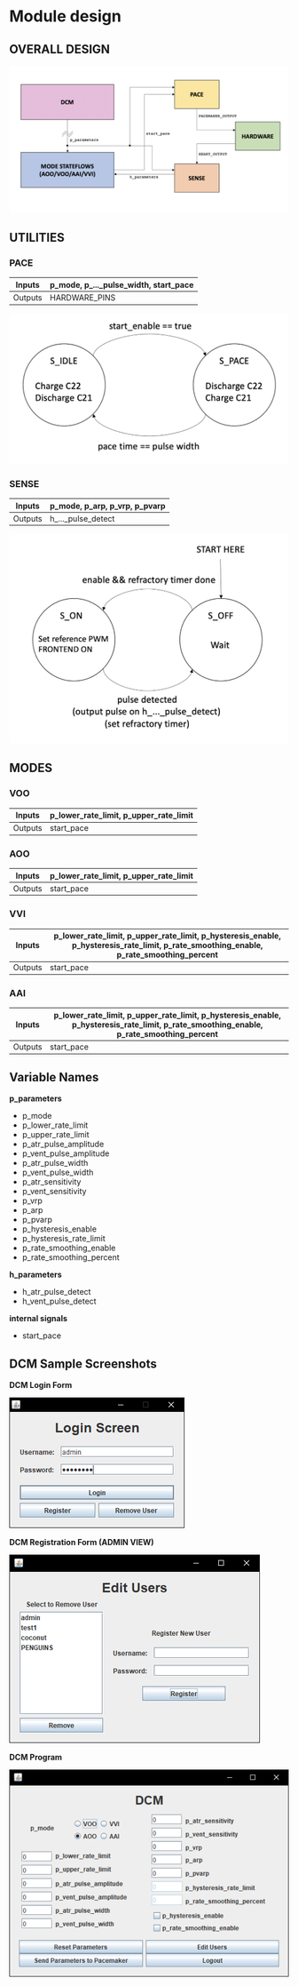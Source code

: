 
# Module design

## OVERALL DESIGN

![](https://github.com/aokit-mcmaster/lab1-group8/blob/master/images/MASTER-diagram.png)

## UTILITIES

### PACE
| Inputs | p\_mode, p\_...\_pulse\_width, start\_pace|
| --- | --- |
| Outputs | HARDWARE\_PINS |

![](https://github.com/aokit-mcmaster/lab1-group8/blob/master/images/PACE-state-diagram.png)

### SENSE
| Inputs | p\_mode, p\_arp, p\_vrp, p\_pvarp |
| --- | --- |
| Outputs | h\_...\_pulse\_detect |

![](https://github.com/aokit-mcmaster/lab1-group8/blob/master/images/SENSE-state-diagram.png)

## MODES

### VOO
| Inputs | p\_lower\_rate\_limit, p\_upper\_rate\_limit |
| --- | --- |
| Outputs | start_pace |

### AOO
| Inputs | p\_lower\_rate\_limit, p\_upper\_rate\_limit |
| --- | --- |
| Outputs | start_pace |

### VVI
| Inputs | p\_lower\_rate\_limit, p\_upper\_rate\_limit, p\_hysteresis\_enable, p\_hysteresis\_rate\_limit, p\_rate\_smoothing\_enable, p\_rate\_smoothing\_percent |
| --- | --- |
| Outputs | start_pace |

### AAI
| Inputs | p\_lower\_rate\_limit, p\_upper\_rate\_limit, p\_hysteresis\_enable, p\_hysteresis\_rate\_limit, p\_rate\_smoothing\_enable, p\_rate\_smoothing\_percent |
| --- | --- |
| Outputs | start_pace |

## Variable Names

**p\_parameters**

- p\_mode
- p\_lower\_rate\_limit
- p\_upper\_rate\_limit
- p\_atr\_pulse\_amplitude
- p\_vent\_pulse\_amplitude
- p\_atr\_pulse\_width
- p\_vent\_pulse\_width
- p\_atr\_sensitivity
- p\_vent\_sensitivity
- p\_vrp
- p\_arp
- p\_pvarp
- p\_hysteresis\_enable
- p\_hysteresis\_rate\_limit
- p\_rate\_smoothing\_enable
- p\_rate\_smoothing\_percent

**h\_parameters**

- h\_atr\_pulse\_detect
- h\_vent\_pulse\_detect

**internal signals**

- start\_pace

## DCM Sample Screenshots

**DCM Login Form**

![](images/DCM_LOGIN-screenshot.png)

**DCM Registration Form (ADMIN VIEW)**

![](images/DCM_REGISTRATION-screenshot.png)

**DCM Program**

![](images/DCM_PROGRAM-screenshot.png)
